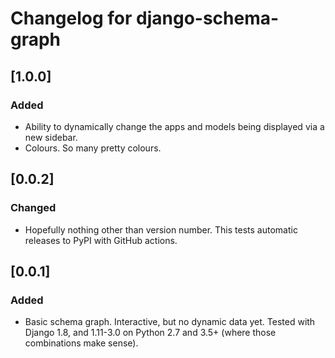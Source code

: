 # Changelog for django-schema-graph

## [1.0.0]

### Added

- Ability to dynamically change the apps and models being displayed via a new
  sidebar.
- Colours. So many pretty colours.

## [0.0.2]

### Changed
- Hopefully nothing other than version number. This tests automatic releases to
  PyPI with GitHub actions.

## [0.0.1]

### Added
- Basic schema graph. Interactive, but no dynamic data yet. Tested with Django
  1.8, and 1.11-3.0 on Python 2.7 and 3.5+ (where those combinations make sense).
